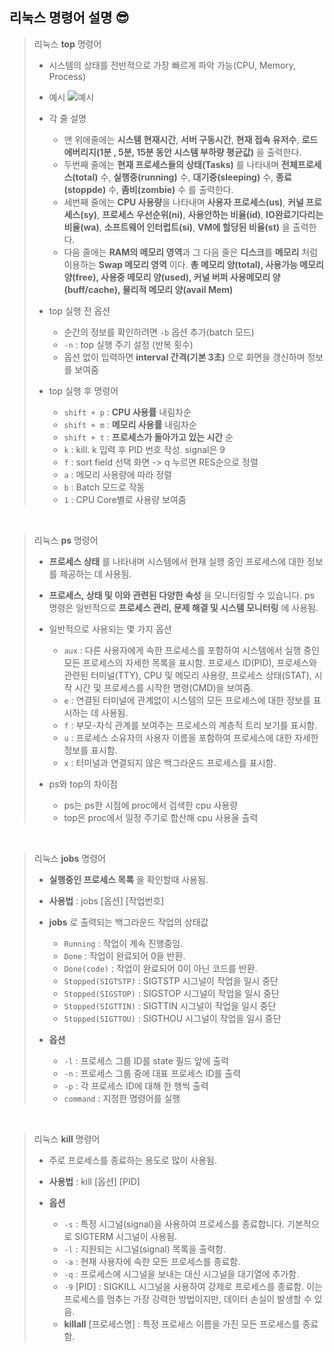 ## 리눅스 명령어 설명 😎

> 리눅스 __top__ 명령어
>
> + 시스템의 상태를 전반적으로 가장 빠르게 파악 가능(CPU, Memory, Process)
>
> + 예시
>   ![예시](https://cdn.discordapp.com/attachments/1117510217589063862/1244613137139892296/image.png?ex=6655bfcf&is=66546e4f&hm=3ce700d04b2345dad64f9d99b8da5838b7dc835468a06bb7f0c545d8e6296e9a&)
>   
> + 각 줄 설명
>   + 맨 위에줄에는 **시스템 현재시간**, **서버 구동시간**, **현재 접속 유저수**, **로드 에버리지(1분 , 5분, 15분 동안 시스템 부하량 평균값)** 을 출력한다.
>   + 두번째 줄에는 **현재 프로세스들의 상태(Tasks)** 를 나타내며 **전체프로세스(total)** 수, **실행중(running)** 수, **대기중(sleeping)** 수, **종료(stoppde)** 수, **좀비(zombie)** 수 를 출력한다.
>   + 세번째 줄에는 **CPU 사용량**을 나타내며 **사용자 프로세스(us)**, **커널 프로세스(sy)**, **프로세스 우선순위(ni)**, **사용안하는 비율(id)**, **IO완료기다리는 비율(wa)**, **소프트웨어 인터럽트(si)**, **VM에 할당된 비율(st)** 을 출력한다.
>   + 다음 줄에는 **RAM의 메모리 영역**과 그 다음 줄은 **디스크**를 **메모리** 처럼 이용하는 **Swap 메모리 영역** 이다. **총 메모리 양(total), 사용가능 메모리 양(free), 사용중 메모리 양(used), 커널 버퍼 사용메모리 양(buff/cache), 물리적 메모리 양(avail Mem)**
>   
> + top 실행 전 옵션
>   + 순간의 정보를 확인하려면 `-b` 옵션 추가(batch 모드)
>   + `-n` : top 실행 주기 설정 (반복 횟수)
>   + 옵션 없이 입력하면 **interval 간격(기본 3초)** 으로 화면을 갱신하며 정보를 보여줌
>
> 
> + top 실행 후 명령어
>   + `shift + p` : **CPU 사용률** 내림차순
>   + `shift + m` : **메모리 사용률** 내림차순
>   + `shift + t` : **프로세스가 돌아가고 있는 시간** 순
>   + `k` : kill. k 입력 후 PID 번호 작성. signal은 9
>   + `f` : sort field 선택 화면 -> q 누르면 RES순으로 정렬
>   + `a` : 메모리 사용량에 따라 정렬
>   + `b` : Batch 모드로 작동
>   + `1` : CPU Core별로 사용량 보여줌 <br/>
<br/>

> 리눅스 __ps__ 명령어
>
> + __프로세스 상태__ 를 나타내며 시스템에서 현재 실행 중인 프로세스에 대한 정보를 제공하는 데 사용됨.
>
> + __프로세스, 상태 및 이와 관련된 다양한 속성__ 을 모니터링할 수 있습니다. ps 명령은 일반적으로 __프로세스 관리, 문제 해결 및 시스템 모니터링__ 에 사용됨.
>
> + 일반적으로 사용되는 몇 가지 옵션
>   + `aux` : 다른 사용자에게 속한 프로세스를 포함하여 시스템에서 실행 중인 모든 프로세스의 자세한 목록을 표시함.
프로세스 ID(PID), 프로세스와 관련된 터미널(TTY), CPU 및 메모리 사용량, 프로세스 상태(STAT),
시작 시간 및 프로세스를 시작한 명령(CMD)을 보여줌.
>   + `e` : 연결된 터미널에 관계없이 시스템의 모든 프로세스에 대한 정보를 표시하는 데 사용됨.
>   + `f` : 부모-자식 관계를 보여주는 프로세스의 계층적 트리 보기를 표시함.
>   + `u` : 프로세스 소유자의 사용자 이름을 포함하여 프로세스에 대한 자세한 정보를 표시함.
>   + `x` : 터미널과 연결되지 않은 백그라운드 프로세스를 표시함.
>
> + ps와 top의 차이점
>   + ps는 ps한 시점에 proc에서 검색한 cpu 사용량
>   + top은 proc에서 일정 주기로 합산해 cpu 사용율 출력 <br/>
<br/>

> 리눅스 __jobs__ 명령어
>
> + __실행중인 프로세스 목록__ 을 확인할때 사용됨.
>
> + __사용법__ : jobs [옵션] [작업번호]
> 
> + __jobs__ 로 출력되는 백그라운드 작업의 상태값
>   + `Running` : 작업이 계속 진행중임.
>   + `Done` : 작업이 완료되어 0을 반환.
>   + `Done(code)` : 작업이 완료되어 0이 아닌 코드를 반환.
>   + `Stopped(SIGTSTP)` : SIGTSTP 시그널이 작업을 일시 중단
>   + `Stopped(SIGSTOP)` : SIGSTOP 시그널이 작업을 일시 중단
>   + `Stopped(SIGTTIN)` : SIGTTIN 시그널이 작업을 일시 중단
>   + `Stopped(SIGTTOU)` : SIGTHOU 시그널이 작업을 일시 중단
>
> + __옵션__
>   + `-l` : 프로세스 그룹 ID를 state 필드 앞에 출력
>   + `-n` : 프로세스 그룹 중에 대표 프로세스 ID를 출력
>   + `-p` : 각 프로세스 ID에 대해 한 행씩 출력
>   + `command` : 지정한 명령어를 실행 <br/>
<br/>

> 리눅스 __kill__ 명령어
>
> + 주로 프로세스를 종료하는 용도로 많이 사용됨.
>
> + __사용법__ : kill [옵션] [PID]
>
> + __옵션__
>   + `-s` <signal> : 특정 시그널(signal)을 사용하여 프로세스를 종료합니다. 기본적으로 SIGTERM 시그널이 사용됨.
>   + `-l` : 지원되는 시그널(signal) 목록을 출력함.
>   + `-a` : 현재 사용자에 속한 모든 프로세스를 종료함.
>   + `-q` : 프로세스에 시그널을 보내는 대신 시그널을 대기열에 추가함.
>   + `-9` [PID] : SIGKILL 시그널을 사용하여 강제로 프로세스를 종료함. 이는 프로세스를 멈추는 가장 강력한 방법이지만, 데이터 손실이 발생할 수 있음.
>   + __killall__ [프로세스명] : 특정 프로세스 이름을 가진 모든 프로세스를 종료함.



